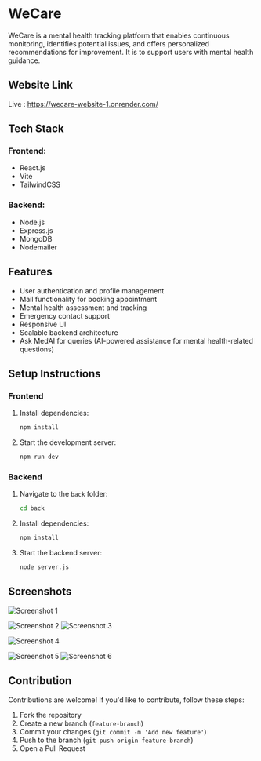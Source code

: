 # WeCare

WeCare is a mental health tracking platform that enables continuous monitoring, identifies potential issues, and offers personalized recommendations for improvement. It is to support users with mental health guidance.

## Website Link 

Live : https://wecare-website-1.onrender.com/


## Tech Stack

### Frontend:
- React.js
- Vite
- TailwindCSS

### Backend:
- Node.js
- Express.js
- MongoDB
- Nodemailer

## Features

- User authentication and profile management
- Mail functionality for booking appointment
- Mental health assessment and tracking
- Emergency contact support
- Responsive UI
- Scalable backend architecture
- Ask MedAI for queries (AI-powered assistance for mental health-related questions)

## Setup Instructions

### Frontend

1. Install dependencies:
   ```sh
   npm install
   ```
2. Start the development server:
   ```sh
   npm run dev
   ```

### Backend
1. Navigate to the `back` folder:
   ```sh
   cd back
   ```
2. Install dependencies:
   ```sh
   npm install
   ```
3. Start the backend server:
   ```sh
   node server.js
   ```

## Screenshots
![Screenshot 1](https://github.com/user-attachments/assets/d5b34703-8b6c-4702-91b5-821f9e3b040c)

![Screenshot 2](https://github.com/user-attachments/assets/9598ba01-213b-4d1b-8074-f3a2ddd024ab)
![Screenshot 3](https://github.com/user-attachments/assets/b681d425-f7c3-463e-8f42-f6bdd1d3e88b)


![Screenshot 4](https://github.com/user-attachments/assets/65a7ff97-c679-477e-b71f-26ea26decf91)

![Screenshot 5](https://github.com/user-attachments/assets/ba2dfb0e-9388-48c9-9590-7eba40004a8e)
![Screenshot 6](https://github.com/user-attachments/assets/4b86f4f4-70ba-47a2-9501-e701d3c82b6e)







## Contribution
Contributions are welcome! If you'd like to contribute, follow these steps:
1. Fork the repository
2. Create a new branch (`feature-branch`)
3. Commit your changes (`git commit -m 'Add new feature'`)
4. Push to the branch (`git push origin feature-branch`)
5. Open a Pull Request

